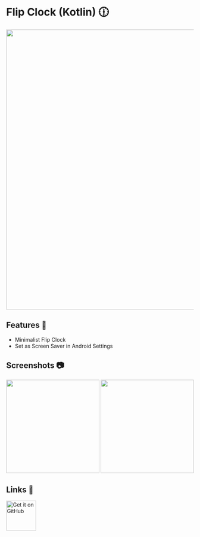 # Flip Clock (Kotlin) 🕧

<img src="https://github.com/user-attachments/assets/c4926563-9c06-4f06-91c2-a106a65330ac" width="750" />
<br />

## Features 📲

- Minimalist Flip Clock
- Set as Screen Saver in Android Settings

## Screenshots 📷

<img src="https://github.com/user-attachments/assets/96d775e4-e16b-4593-b7a9-714d5734c21c" width="250" />
<img src="https://github.com/user-attachments/assets/ad7365e2-076e-4189-a3f6-e41dfa4a58f0" width="250" />

## Links 🔗

<a href="https://github.com/jagadeesh-k-2802/flip-clock-compose/releases/latest" target="_blank">
    <img alt="Get it on GitHub" src="https://github.com/jagadeesh-k-2802/battery-alarm-android/assets/63912668/89e3aecd-fe2a-4b08-8dca-18808a4abe9f" height="80">
</a>
